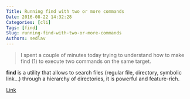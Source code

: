 ```yaml
---
Title: Running find with two or more commands
Date: 2016-08-22 14:32:28
Categories: [cli]
Tags: [find]
Slug: running-find-with-two-or-more-commands
Authors: sedlav
---
```


> I spent a couple of minutes today trying to understand how to make find (1) to execute two commands on the same target.

**find** is a utility that allows to search files (regular file, directory, symbolic link…) through a hierarchy of directories, it is powerful and feature-rich.

[Link](https://damog.net/blog/2010/09/28/running-find-with-two-or-more-commands-to-exec/)
